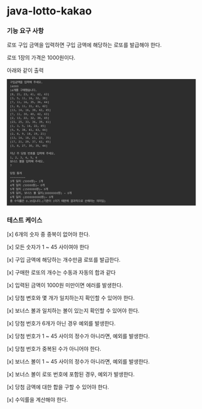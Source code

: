 # java-lotto-kakao

### 기능 요구 사항

로또 구입 금액을 입력하면 구입 금액에 해당하는 로또를 발급해야 한다.

로또 1장의 가격은 1000원이다.

아래와 같이 출력

![Example.png](Example.png)

### 테스트 케이스

[x] 6개의 숫자 중 중복이 없어야 한다.

[x] 모든 숫자가 1 ~ 45 사이여야 한다

[x] 구입 금액에 해당하는 개수만큼 로또를 발급한다.

[x] 구매한 로또의 개수는 수동과 자동의 합과 같다

[x] 입력된 금액이 1000원 미만이면 에러를 발생한다.

[x] 당첨 변호와 몇 개가 일치하는지 확인할 수 있어야 한다.

[x] 보너스 볼과 일치하는 볼이 있는지 확인할 수 있어야 한다.

[x] 당첨 번호가 6개가 아닌 경우 예외를 발생한다.

[x] 당첨 번호가 1 ~ 45 사이의 정수가 아니라면, 예외를 발생한다.

[x] 당첨 번호가 중복된 수가 아니어야 한다.

[x] 보너스 볼이 1 ~ 45 사이의 정수가 아니라면, 예외를 발생한다.

[x] 보너스 볼이 로또 번호에 포함된 경우, 예외가 발생한다.

[x] 당첨 금액에 대한 합을 구할 수 있어야 한다.

[x] 수익률을 계산해야 한다.
